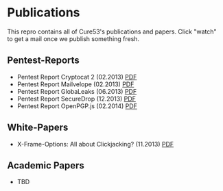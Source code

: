 Publications
============

This repro contains all of Cure53's publications and papers. 
Click "watch" to get a mail once we publish something fresh.

## Pentest-Reports

 * Pentest Report Cryptocat 2 (02.2013) [PDF](https://github.com/cure53/Publications/blob/master/pentest-report_cryptocat.pdf?raw=true)
 * Pentest Report Mailvelope (02.2013) [PDF](https://github.com/cure53/Publications/blob/master/pentest-report_mailvelope.pdf?raw=true)
 * Pentest Report GlobaLeaks (06.2013) [PDF](https://github.com/cure53/Publications/blob/master/pentest-report_globaleaks.pdf?raw=true)
 * Pentest Report SecureDrop (12.2013) [PDF](https://github.com/cure53/Publications/blob/master/pentest-report_securedrop.pdf?raw=true)
 * Pentest Report OpenPGP.js (02.2014) [PDF](https://github.com/cure53/Publications/blob/master/pentest-report_openpgpjs.pdf?raw=true)
 
## White-Papers

 * X-Frame-Options: All about Clickjacking? (11.2013) [PDF](https://github.com/cure53/Publications/blob/master/xfo-clickjacking.pdf?raw=true)
 
## Academic Papers

 * TBD